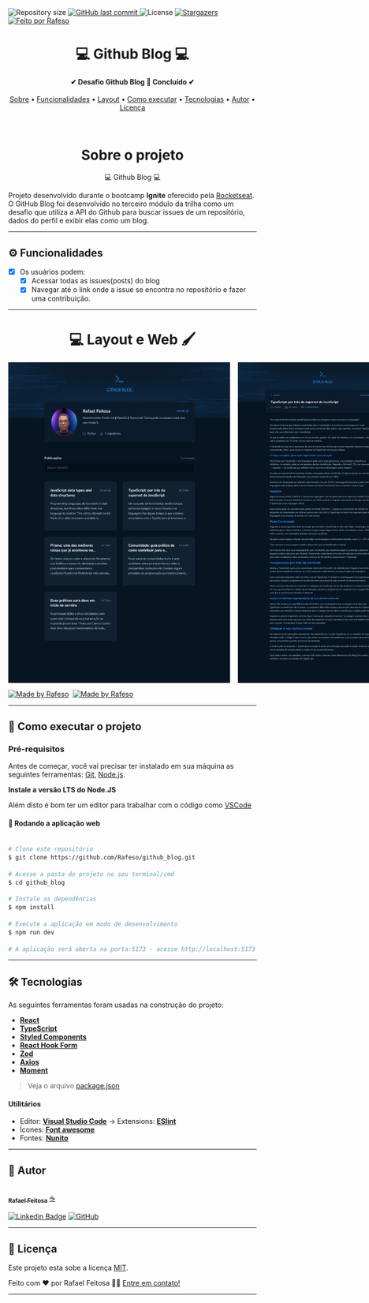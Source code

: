 <img alt="Repository size" src="https://img.shields.io/github/repo-size/Rafeso/github_blog">
  
  <a href="https://github.com/Rafeso/github_blog/commits/main">
    <img alt="GitHub last commit" src="https://img.shields.io/github/last-commit/Rafeso/github_blog">
  </a>
    
   <img alt="License" src="https://img.shields.io/badge/license-MIT-brightgreen">
   <a href="https://github.com/Rafeso/github_blog/stargazers">
    <img alt="Stargazers" src="https://img.shields.io/github/stars/Rafeso/coffee_delivery?style=social">
  </a>

  <a href="https://www.linkedin.com/in/rafael-feitosa-618472241/">
    <img alt="Feito por Rafeso" src="https://img.shields.io/badge/Feito%20por-Rafeso-%237519C1">
 </a>

<h1 align="center">
    💻 Github Blog 💻
</h1>

<h4 align="center"> 
	✔  Desafio Github Blog 🚀 Concluído  ✔
</h4>

<p align="center">
 <a href="#-sobre-o-projeto">Sobre</a> •
 <a href="#-funcionalidades">Funcionalidades</a> •
 <a href="#-layout">Layout</a> • 
 <a href="#-como-executar-o-projeto">Como executar</a> • 
 <a href="#-tecnologias">Tecnologias</a> • 
 <a href="#-autor">Autor</a> • 
 <a href="#user-content--licença">Licença</a>
</p>

<br>

<h1 align='center'>Sobre o projeto</h1>

<p align='center'>💻 Github Blog 💻</p>

Projeto desenvolvido durante o bootcamp **Ignite** oferecido pela [Rocketseat](https://lp.rocketseat.com.br/ignite).
O GitHub Blog foi desenvolvido no terceiro módulo da trilha como um desafio que utiliza a API do Github para buscar issues de um repositório, dados do perfil e exibir elas como um blog.

---

## ⚙️ Funcionalidades

- [x] Os usuários podem:
  - [x] Acessar todas as issues(posts) do blog
  - [x] Navegar até o link onde a issue se encontra no repositório e fazer uma contribuição.

---

<h1 align='center'> 💻 Layout e Web 🖌</h1>

<p align="center" style='display:flex; gap:1rem; width="100%"'>
  <img alt="GitHub Blog Preview" title="#github_blog" src="./.github/preview_home.png" width="450" height="650">
  <img alt="GitHub Blog Preview" title="#coffee_delivery" src="./.github/preview_post.png" width="450" height="650">
</p>

<div style="display: flex; gap: 0.5rem;">
  <a href="https://www.figma.com/file/sQJRbjRQ5UIqN0R5wEGsHb/GitHub-Blog-(Community)?node-id=0%3A1&t=SndPQTfpp36x3tj2-1">
    <img alt="Made by Rafeso" src="https://img.shields.io/badge/Acessar%20Layout%20-Figma-%2304D361">
  </a>
  <a href="https://github-blog-rafeso.vercel.app/">
    <img alt="Made by Rafeso" src="https://img.shields.io/badge/Acessar%20%20-Web-%2304D361">
  </a>
</div>

---

## 🚀 Como executar o projeto

### Pré-requisitos

Antes de começar, você vai precisar ter instalado em sua máquina as seguintes ferramentas:
[Git](https://git-scm.com), [Node.js](https://nodejs.org/en/).

**Instale a versão LTS do Node.JS**

Além disto é bom ter um editor para trabalhar com o código como [VSCode](https://code.visualstudio.com/)

#### 🧭 Rodando a aplicação web

```bash

# Clone este repositório
$ git clone https://github.com/Rafeso/github_blog.git

# Acesse a pasta do projeto no seu terminal/cmd
$ cd github_blog

# Instale as dependências
$ npm install

# Execute a aplicação em modo de desenvolvimento
$ npm run dev

# A aplicação será aberta na porta:5173 - acesse http://localhost:5173

```


---

## 🛠 Tecnologias

As seguintes ferramentas foram usadas na construção do projeto:

- **[React](https://pt-br.reactjs.org/)**
- **[TypeScript](https://www.typescriptlang.org/)**
- **[Styled Components](https://styled-components.com/)**
- **[React Hook Form](https://react-hook-form.com/)**
- **[Zod](https://github.com/colinhacks/zod)**
- **[Axios](https://axios-http.com/)**
- **[Moment](https://momentjs.com/)**

> Veja o arquivo [package.json](https://github.com/Rafeso/coffee_delivery/blob/main/package.json)

#### [](https://github.com/Rafeso/coffee_delivery#utilit%C3%A1rios)**Utilitários**

- Editor: **[Visual Studio Code](https://code.visualstudio.com/)** → Extensions: **[ESlint](https://eslint.org/)**
- Ícones: **[Font awesome](https://fontawesome.com/)**
- Fontes: **[Nunito](https://fonts.google.com/specimen/Nunito?query=nunito)**

---

## 🦸 Autor

<a href="https://github.com/Rafeso">
 <img src="https://camo.githubusercontent.com/e01364e2c1c63050f5f68950a1296bcf128f87637fc9994d32d899fd65fbb73e/68747470733a2f2f6d656469612e646973636f72646170702e6e65742f6174746163686d656e74732f313030313537363837393531393730333037332f313030313537373836343432363136383532312f676966676974312e706e673f77696474683d363736266865696768743d363736" width="150px;" alt=""/>
 <br />
 <sub><b>Rafael Feitosa</b></sub></a> <a href="#">☕</a>
 <br />
 
 [![Linkedin Badge](https://img.shields.io/badge/-Rafael-blue?style=flat-square&logo=Linkedin&logoColor=white&link=https://www.linkedin.com/in/rafael-feitosa-618472241/)](https://www.linkedin.com/in/rafael-feitosa-618472241/) 
[![GitHub](https://img.shields.io/badge/github-%23121011.svg?style=flat-squarew&logo=github&logoColor=white%link=https://github.com/Rafeso)](https://github.com/Rafeso)

---

## 📝 Licença

Este projeto esta sobe a licença [MIT](./LICENSE).

Feito com ❤️ por Rafael Feitosa 👋🏽 [Entre em contato!](https://www.linkedin.com/in/rafael-feitosa-618472241/)

---

